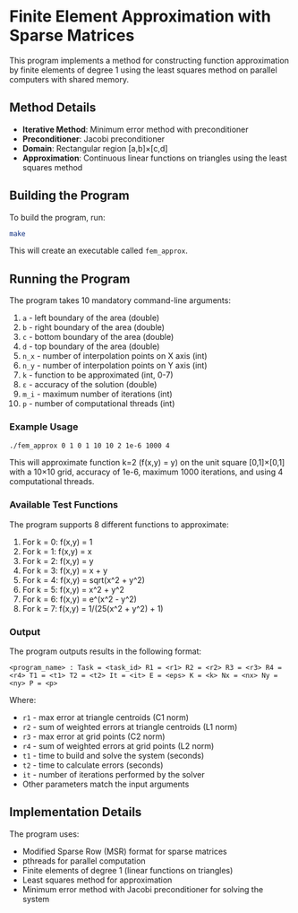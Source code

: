 # Finite Element Approximation with Sparse Matrices

This program implements a method for constructing function approximation by finite elements of degree 1 using the least squares method on parallel computers with shared memory.

## Method Details
- **Iterative Method**: Minimum error method with preconditioner
- **Preconditioner**: Jacobi preconditioner
- **Domain**: Rectangular region [a,b]×[c,d]
- **Approximation**: Continuous linear functions on triangles using the least squares method

## Building the Program

To build the program, run:

```bash
make
```

This will create an executable called `fem_approx`.

## Running the Program

The program takes 10 mandatory command-line arguments:

1. `a` - left boundary of the area (double)
2. `b` - right boundary of the area (double)
3. `c` - bottom boundary of the area (double)
4. `d` - top boundary of the area (double)
5. `n_x` - number of interpolation points on X axis (int)
6. `n_y` - number of interpolation points on Y axis (int)
7. `k` - function to be approximated (int, 0-7)
8. `ε` - accuracy of the solution (double)
9. `m_i` - maximum number of iterations (int)
10. `p` - number of computational threads (int)

### Example Usage

```bash
./fem_approx 0 1 0 1 10 10 2 1e-6 1000 4
```

This will approximate function k=2 (f(x,y) = y) on the unit square [0,1]×[0,1] with a 10×10 grid, accuracy of 1e-6, maximum 1000 iterations, and using 4 computational threads.

### Available Test Functions

The program supports 8 different functions to approximate:

1. For k = 0: f(x,y) = 1
2. For k = 1: f(x,y) = x
3. For k = 2: f(x,y) = y
4. For k = 3: f(x,y) = x + y
5. For k = 4: f(x,y) = sqrt(x^2 + y^2)
6. For k = 5: f(x,y) = x^2 + y^2
7. For k = 6: f(x,y) = e^(x^2 - y^2)
8. For k = 7: f(x,y) = 1/(25(x^2 + y^2) + 1)

### Output

The program outputs results in the following format:

```
<program_name> : Task = <task_id> R1 = <r1> R2 = <r2> R3 = <r3> R4 = <r4> T1 = <t1> T2 = <t2> It = <it> E = <eps> K = <k> Nx = <nx> Ny = <ny> P = <p>
```

Where:
- `r1` - max error at triangle centroids (C1 norm)
- `r2` - sum of weighted errors at triangle centroids (L1 norm)
- `r3` - max error at grid points (C2 norm)
- `r4` - sum of weighted errors at grid points (L2 norm)
- `t1` - time to build and solve the system (seconds)
- `t2` - time to calculate errors (seconds)
- `it` - number of iterations performed by the solver
- Other parameters match the input arguments

## Implementation Details

The program uses:
- Modified Sparse Row (MSR) format for sparse matrices
- pthreads for parallel computation
- Finite elements of degree 1 (linear functions on triangles)
- Least squares method for approximation
- Minimum error method with Jacobi preconditioner for solving the system
